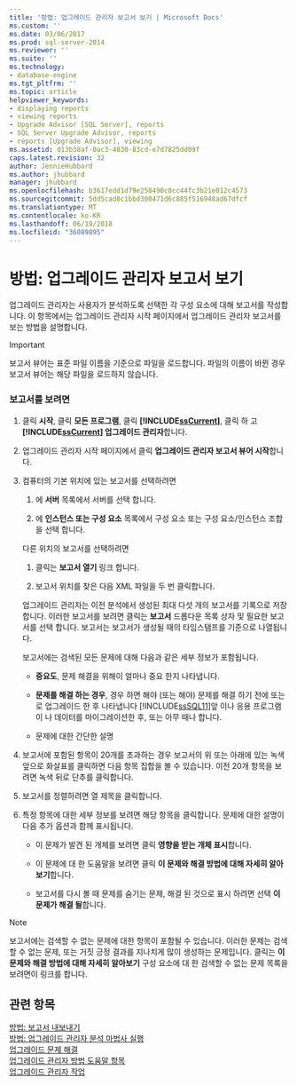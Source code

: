 ```yaml
---
title: '방법: 업그레이드 관리자 보고서 보기 | Microsoft Docs'
ms.custom: ''
ms.date: 03/06/2017
ms.prod: sql-server-2014
ms.reviewer: ''
ms.suite: ''
ms.technology:
- database-engine
ms.tgt_pltfrm: ''
ms.topic: article
helpviewer_keywords:
- displaying reports
- viewing reports
- Upgrade Advisor [SQL Server], reports
- SQL Server Upgrade Advisor, reports
- reports [Upgrade Advisor], viewing
ms.assetid: d13b38af-0ac3-4030-83cd-e7d7825dd09f
caps.latest.revision: 32
author: JennieHubbard
ms.author: jhubbard
manager: jhubbard
ms.openlocfilehash: b3617edd1d79e258490c0cc44fc3b21e012c4573
ms.sourcegitcommit: 5dd5cad0c1bbd308471d6c885f516948ad67dfcf
ms.translationtype: MT
ms.contentlocale: ko-KR
ms.lasthandoff: 06/19/2018
ms.locfileid: "36089895"
---
```

# <a name="how-to-view-an-upgrade-advisor-report"></a>방법: 업그레이드 관리자 보고서 보기
  업그레이드 관리자는 사용자가 분석하도록 선택한 각 구성 요소에 대해 보고서를 작성합니다. 이 항목에서는 업그레이드 관리자 시작 페이지에서 업그레이드 관리자 보고서를 보는 방법을 설명합니다.  
  
> [!IMPORTANT]  
>  보고서 뷰어는 표준 파일 이름을 기준으로 파일을 로드합니다. 파일의 이름이 바뀐 경우 보고서 뷰어는 해당 파일을 로드하지 않습니다.  
  
### <a name="to-view-a-report"></a>보고서를 보려면  
  
1.  클릭 **시작**, 클릭 **모든 프로그램**, 클릭 **[!INCLUDE[ssCurrent](../../includes/sscurrent-md.md)]**, 클릭 하 고  **[!INCLUDE[ssCurrent](../../includes/sscurrent-md.md)] 업그레이드 관리자**합니다.  
  
2.  업그레이드 관리자 시작 페이지에서 클릭 **업그레이드 관리자 보고서 뷰어 시작**합니다.  
  
3.  컴퓨터의 기본 위치에 있는 보고서를 선택하려면  
  
    1.  에 **서버** 목록에서 서버를 선택 합니다.  
  
    2.  에 **인스턴스 또는 구성 요소** 목록에서 구성 요소 또는 구성 요소/인스턴스 조합을 선택 합니다.  
  
     다른 위치의 보고서를 선택하려면  
  
    1.  클릭는 **보고서 열기** 링크 합니다.  
  
    2.  보고서 위치를 찾은 다음 XML 파일을 두 번 클릭합니다.  
  
     업그레이드 관리자는 이전 분석에서 생성된 최대 다섯 개의 보고서를 기록으로 저장합니다. 이러한 보고서를 보려면 클릭는 **보고서** 드롭다운 목록 상자 및 필요한 보고서를 선택 합니다. 보고서는 보고서가 생성될 때의 타임스탬프를 기준으로 나열됩니다.  
  
     보고서에는 검색된 모든 문제에 대해 다음과 같은 세부 정보가 포함됩니다.  
  
    -   **중요도**, 문제 해결을 위해이 얼마나 중요 한지 나타냅니다.  
  
    -   **문제를 해결 하는 경우**, 경우 하면 해야 (또는 해야) 문제를 해결 하기 전에 또는로 업그레이드 한 후 나타냅니다 [!INCLUDE[ssSQL11](../../includes/sssql11-md.md)]앞 이나 응용 프로그램이 나 데이터를 마이그레이션한 후, 또는 아무 때나 합니다.  
  
    -   문제에 대한 간단한 설명  
  
4.  보고서에 포함된 항목이 20개를 초과하는 경우 보고서의 위 또는 아래에 있는 녹색 앞으로 화살표를 클릭하면 다음 항목 집합을 볼 수 있습니다. 이전 20개 항목을 보려면 녹색 뒤로 단추를 클릭합니다.  
  
5.  보고서를 정렬하려면 열 제목을 클릭합니다.  
  
6.  특정 항목에 대한 세부 정보를 보려면 해당 항목을 클릭합니다. 문제에 대한 설명이 다음 추가 옵션과 함께 표시됩니다.  
  
    -   이 문제가 발견 된 개체를 보려면 클릭 **영향을 받는 개체 표시**합니다.  
  
    -   이 문제에 대 한 도움말을 보려면 클릭 **이 문제와 해결 방법에 대해 자세히 알아보기**합니다.  
  
    -   보고서를 다시 볼 때 문제를 숨기는 문제, 해결 된 것으로 표시 하려면 선택 **이 문제가 해결 될**합니다.  
  
> [!NOTE]  
>  보고서에는 검색할 수 없는 문제에 대한 항목이 포함될 수 있습니다. 이러한 문제는 검색할 수 없는 문제, 또는 거짓 긍정 결과를 지나치게 많이 생성하는 문제입니다. 클릭는 **이 문제와 해결 방법에 대해 자세히 알아보기** 구성 요소에 대 한 검색할 수 없는 문제 목록을 보려면이 링크를 합니다.  
  
## <a name="see-also"></a>관련 항목  
 [방법: 보고서 내보내기](../../../2014/sql-server/install/how-to-export-reports.md)   
 [방법: 업그레이드 관리자 분석 마법사 실행](../../../2014/sql-server/install/how-to-run-the-upgrade-advisor-analysis-wizard.md)   
 [업그레이드 문제 해결](../../../2014/sql-server/install/resolving-upgrade-issues.md)   
 [업그레이드 관리자 방법 도움말 항목](../../../2014/sql-server/install/upgrade-advisor-how-to-topics.md)   
 [업그레이드 관리자 작업](../../../2014/sql-server/install/working-with-upgrade-advisor.md)  
  
  